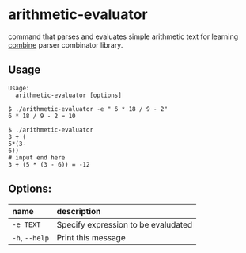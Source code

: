 # arithmetic-evaluator

command that parses and evaluates simple arithmetic text for learning [combine](https://github.com/Marwes/combine) parser combinator library.

## Usage

    Usage:
      arithmetic-evaluator [options]

```shell
$ ./arithmetic-evaluator -e " 6 * 18 / 9 - 2"
6 * 18 / 9 - 2 = 10

$ ./arithmetic-evaluator
3 + (
5*(3-
6))
# input end here
3 + (5 * (3 - 6)) = -12
```

## Options:

| name            | description                          |
|:----------------|:-------------------------------------|
| `-e TEXT`       | Specify expression to be evaludated  |
| `-h`, `--help`  | Print this message                   |
